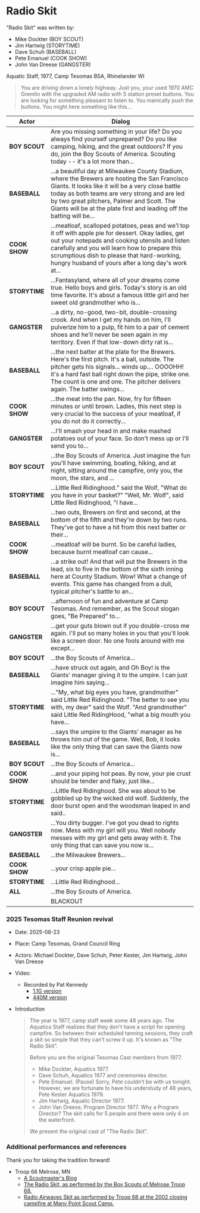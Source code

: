 # Radio Skit

"Radio Skit" was written by:

- Mike Dockter (BOY SCOUT)
- Jim Hartwig (STORYTIME)
- Dave Schuh (BASEBALL)
- Pete Emanuel (COOK SHOW)
- John Van Dreese (GANGSTER)

Aquatic Staff, 1977, Camp Tesomas BSA, Rhinelander WI

> You are driving down a lonely highway.
> Just you, your used 1970 AMC Gremlin with the upgraded AM radio with 5 station preset buttons.
> You are looking for something pleasant to listen to.
> You manically push the buttons.
> You might here something like this...

| Actor          | Dialog |
| -------------- | ------ |
| **BOY SCOUT**  | Are you missing something in your life? Do you always find yourself unprepared? Do you like camping, hiking, and the great outdoors? If you do, join the Boy Scouts of America.  Scouting today -- it's a lot more than... |
| **BASEBALL**   | ...a beautiful day at Milwaukee County Stadium, where the Brewers are hosting the San Francisco Giants. It looks like it will be a very close battle today as both teams are very strong and are led by two great pitchers, Palmer and Scott. The Giants will be at the plate first and leading off the batting will be... |
| **COOK SHOW**  | ...meatloaf, scalloped potatoes, peas and we'l top it off with apple pie for dessert.  Okay ladies, get out your notepads and cooking utensils and listen carefully and you will learn how to prepare this scrumptious dish to please that hard-working, hungry husband of yours after a long day's work at... |
| **STORYTIME**  | ...Fantasyland, where all of your dreams come true. Hello boys and girls.  Today's story is an old time favorite.  It's about a famous little girl and her sweet old grandmother who is... |
| **GANGSTER**   | ...a dirty, no-good, two-bit, double-crossing crook.  And when I get my hands on him,  I'll pulverize him to a pulp, fit him to a pair of cement shoes and he'll never be seen again in my territory.   Even if that low-down dirty rat is... |
| **BASEBALL**   | ...the next batter at the plate for the Brewers.  Here's the first pitch. It's a ball, outside. The pitcher gets his signals... winds up.... OOOOHH! it's a hard fast ball right down the pipe, strike one. The count is one and one. The pitcher delivers again. The batter swings... |
| **COOK SHOW**  | ...the meat into the pan.  Now, fry for fifteen minutes or until brown. Ladies, this next step is very crucial to the success of your meatloaf, if you do not do it correctly... |
| **GANGSTER**   | ...I'll smash your head in and make mashed potatoes out of your face. So don't mess up or I'll send you to...|
| **BOY SCOUT**  | ...the Boy Scouts of America.   Just imagine the fun you'll have swimming, boating, hiking, and at night, sitting around the campfire, only you, the moon, the stars, and ...|
| **STORYTIME**  | ...Little Red Ridinghood." said the Wolf, "What do you have in your basket?"  "Well, Mr. Wolf", said Little Red Ridinghood, "I have... |
| **BASEBALL**   | ...two outs, Brewers on first and second, at the bottom of the fifth and they're down by two runs.   They've got to have a hit from this next batter or their... |
| **COOK SHOW**  | ...meatloaf will be burnt.  So be careful ladies, because burnt meatloaf can cause... |
| **BASEBALL**   | ...a strike out!   And that will put the Brewers in the lead, six to five in the bottom of the sixth inning here at County Stadium.  Wow! What a change of events.  This game has changed from a dull, typical pitcher's battle to an... |
| **BOY SCOUT**  | ...afternoon of fun and adventure at Camp Tesomas. And remember, as the Scout slogan goes, "Be Prepared" to... |
| **GANGSTER**   | ...get your guts blown out if you double-cross me again.  I'll put so many holes in you that you'll look like a screen door. No one fools around with me except... |
| **BOY SCOUT**  | ...the Boy Scouts of America... |
| **BASEBALL**   | ...have struck out again, and Oh Boy! is the Giants' manager giving it to the umpire.   I can just imagine him saying... |
| **STORYTIME**  | ..."My, what big eyes you have, grandmother" said Little Red Ridinghood.  "The better to see you with, my dear" said the Wolf.  "And grandmother" said Little Red RidingHood, "what a big mouth you have... |
| **BASEBALL**   |  ...says the umpire to the Giants' manager as he throws him out of the game. Well, Bob, it looks like the only thing that can save the Giants now is... |
| **BOY SCOUT**  | ...the Boy Scouts of America... |
| **COOK SHOW**  | ...and your piping hot peas.  By now, your pie crust should be tender and flaky, just like... |
| **STORYTIME**  | ...Little Red Ridinghood. She was about to be gobbled up by the wicked old wolf.  Suddenly, the door burst open and the woodsman leaped in and said.. |
| **GANGSTER**   | ...You dirty bugger. I've got you dead to rights now.  Mess with my girl will you.  Well nobody messes with my girl and gets away with it.  The only thing that can save you now is... |
| **BASEBALL**   | ...the Milwaukee Brewers... |
| **COOK SHOW**  | ...your crisp apple pie... |
| **STORYTIME**  | ...Little Red Ridinghood... |
| **ALL**        | ...the Boy Scouts of America.|
|                | BLACKOUT |

### 2025 Tesomas Staff Reunion revival

- Date: 2025-08-23
- Place: Camp Tesomas, Grand Council Ring
- Actors: Michael Dockter, Dave Schuh, Peter Kester, Jim Hartwig, John Van Dreese
- Video:
  - Recorded by Pat Kennedy
    - [1.1G version](https://photos.google.com/share/AF1QipPf7-Y4cLCdf-G40ovcvEL3uya56rUVuyQ8uPB0KVOMQ8tCvvM02iY1sQfdqTRoSw/photo/AF1QipOXsVhhEy6-fjCsKLHdkpjCEU8B3BBDYg8UFn0d?key=dURVQ1RjNVJEaVU0X1p1ckxrN0hWcHRKR0k1MkZ3)
    - [440M version](http://michael.dockter.com/video/2025-08-23_The_Radio_Skit.mp4)
- Introduction

    > The year is 1977, camp staff week some 48 years ago.
    > The Aquatics Staff realizes that they don't have a script for opening campfire.
    > So between their scheduled tanning sessions, they craft a skit so simple that they can't screw it up.
    > It's known as "The Radio Skit".
    >
    > Before you are the original Tesomas Cast members from 1977.
    >
    > - Mike Dockter, Aquatics 1977.
    > - Dave Schuh, Aquatics 1977 and ceremonies director.
    > - Pete Emanuel.  (Pause) Sorry, Pete couldn't be with us tonight. However, we are fortunate to have his understudy of 48 years, Pete Kester Aquatics 1979.
    > - Jim Hartwig, Aquatic Director 1977.
    > - John Van Dreese,  Program Director 1977.   Why a Program Director?  The skit calls for 5 people and there were only 4 on the waterfront.
    >
    > We present the original cast of "The Radio Skit".

### Additional performances and references

Thank you for taking the tradition forward!

- Troop 68 Melrose, MN
  - [A Scoutmaster's Blog](http://www.melrosetroop68.org/blog/?p=1111&cpage=1&unapproved=971929&moderation-hash=79c50da5559648859a1637a72eb7a6a9#comment-971929)
  - [The Radio Skit, as performed by the Boy Scouts of Melrose Troop 68.](https://www.youtube.com/watch?v=6-QraJAXi3I)
  - [Radio Airwaves Skit as performed by Troop 68 at the 2002 closing campfire at Many Point Scout Camp.](https://www.youtube.com/watch?v=hz0wdK2WAEE)
